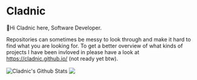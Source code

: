 # Cladnic
👋Hi Cladnic here, Software Developer.

Repositories can sometimes be messy to look through and make it hard to find what you are looking for. To get a better overview of what kinds of projects I have been invloved in please have a look at https://cladnic.github.io/ (not ready yet btw).

<!-- These ones show total commits instead use later in life like 2021 and forward &show_icons=true&include_all_commits=true& -->
<img align="center" alt="Cladnic's Github Stats" src="https://github-readme-stats.cladnic.vercel.app/api?username=cladnic&show_icons=true&count_private=true&theme=dark&hide_rank=true&include_all_commits=true&card_width=495" />

<img align="center" src="https://github-readme-stats.cladnic.vercel.app/api/top-langs/?username=cladnic&theme=dark&count_private=true&card_width=495" />

